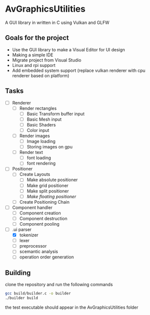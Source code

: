 # AvGraphicsUtilities
A GUI library in written in C using Vulkan and GLFW

## Goals for the project
 - Use the GUI library to make a Visual Editor for UI design
 - Making a simple IDE
 - Migrate project from Visual Studio
 - Linux and rpi support
 - Add embedded system support (replace vulkan renderer with cpu renderer based on platform)

## Tasks
- [ ] Renderer
    - [ ] Render rectangles
        - [ ] Basic Transform buffer input
        - [ ] Basic Mesh input
        - [ ] Basic Shaders
        - [ ] Color input
    - [ ] Render images
        - [ ] Image loading
        - [ ] Storing images on gpu
    - [ ] Render text
        - [ ] font loading
        - [ ] font rendering
- [ ] Positioner
    - [ ] Create Layouts 
        - [ ] Make absolute positioner
        - [ ] Make grid positioner
        - [ ] Make split positioner
        - [ ] *Make floating positioner*
    - [ ] Create Positioning Chain
- [ ] Component handler
    - [ ] Component creation
    - [ ] Component destruction
    - [ ] Component pooling
- [ ] .ui parser
    - [x] tokenizer
    - [ ] lexer
    - [ ] preprocessor
    - [ ] scemantic analysis
    - [ ] operation order generation

## Building
clone the repository and run the following commands
```bash
gcc build/builder.c -o builder
./builder build
```
the test executable should appear in the AvGraphicsUtilities folder